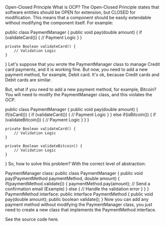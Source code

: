 Open-Closed Principle
What is OCP?
The Open-Closed Principle states that software entities should be OPEN for extension, but CLOSED for modification. This means that a component should be easily extendable without modifying the component itself. For example:

public class PaymentManager {
    public void pay(double amount) {
        if (validateCard()) {
            // Payment Logic
        }
    }

    private Boolean validateCard() {
        // Validation Logic
    }
}
Let's suppose that you wrote the PaymentManager class to manage Credit card payments, and it is working fine. But now, you need to add a new payment method, for example, Debit card. It's ok, because Credit cards and Debit cards are similar.

But, what if you need to add a new payment method, for example, Bitcoin? You will need to modify the PaymentManager class, and this violates the OCP.

public class PaymentManager {
    public void pay(double amount) {
        if(isCard()) {
            if (validateCard()) {
                // Payment Logic
            }
        } else if(isBitcoin()) {
            if (validateBitcoin()) {
                // Payment Logic
            }
        }
    }

    private Boolean validateCard() {
        // Validation Logic
    }

    private Boolean validateBitcoin() {
        // Validation Logic
    }
}
So, how to solve this problem? With the correct level of abstraction:

PaymentManager class:
public class PaymentManager {
    public void pay(PaymentMethod paymentMethod, double amount) {
        if(paymentMethod.validate()) {
            paymentMethod.pay(amount);
            // Send a confirmation email (Example)
        } else {
           // Handle the validation error
        }
    }
}
PaymentMethod interface:
public interface PaymentMethod {
    public void pay(double amount);
    public boolean validate();
}
Now you can add any payment method without modifying the PaymentManager class, you just need to create a new class that implements the PaymentMethod interface.

See the source code here.
